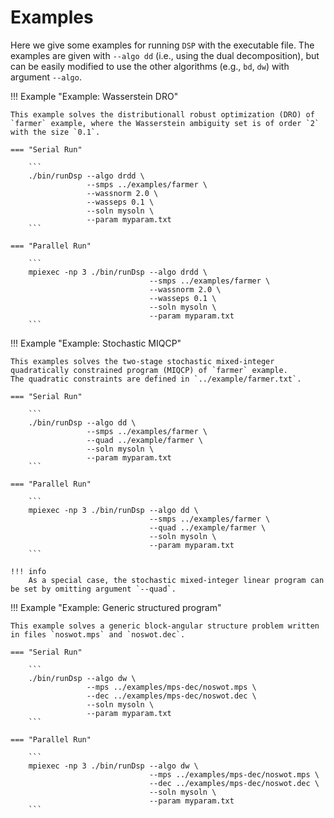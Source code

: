 # Examples

Here we give some examples for running `DSP` with the executable file.
The examples are given with `--algo dd` (i.e., using the dual decomposition), but can be easily modified to use the other algorithms (e.g., `bd`, `dw`) with argument `--algo`.

!!! Example "Example: Wasserstein DRO"

    This example solves the distributionall robust optimization (DRO) of `farmer` example, where the Wasserstein ambiguity set is of order `2` with the size `0.1`.

    === "Serial Run"

        ```
        ./bin/runDsp --algo drdd \
                     --smps ../examples/farmer \
                     --wassnorm 2.0 \
                     --wasseps 0.1 \
                     --soln mysoln \
                     --param myparam.txt
        ```

    === "Parallel Run"

        ```
        mpiexec -np 3 ./bin/runDsp --algo drdd \
                                   --smps ../examples/farmer \
                                   --wassnorm 2.0 \
                                   --wasseps 0.1 \
                                   --soln mysoln \
                                   --param myparam.txt
        ```

!!! Example "Example: Stochastic MIQCP"

    This examples solves the two-stage stochastic mixed-integer quadratically constrained program (MIQCP) of `farmer` example.
    The quadratic constraints are defined in `../example/farmer.txt`.

    === "Serial Run"

        ```
        ./bin/runDsp --algo dd \
                     --smps ../examples/farmer \
                     --quad ../example/farmer \
                     --soln mysoln \
                     --param myparam.txt
        ```

    === "Parallel Run"

        ```
        mpiexec -np 3 ./bin/runDsp --algo dd \
                                   --smps ../examples/farmer \
                                   --quad ../example/farmer \
                                   --soln mysoln \
                                   --param myparam.txt
        ```

    !!! info
        As a special case, the stochastic mixed-integer linear program can be set by omitting argument `--quad`.

!!! Example "Example: Generic structured program"

    This example solves a generic block-angular structure problem written in files `noswot.mps` and `noswot.dec`.

    === "Serial Run"

        ```
        ./bin/runDsp --algo dw \
                     --mps ../examples/mps-dec/noswot.mps \
                     --dec ../examples/mps-dec/noswot.dec \
                     --soln mysoln \
                     --param myparam.txt
        ```

    === "Parallel Run"

        ```
        mpiexec -np 3 ./bin/runDsp --algo dw \
                                   --mps ../examples/mps-dec/noswot.mps \
                                   --dec ../examples/mps-dec/noswot.dec \
                                   --soln mysoln \
                                   --param myparam.txt
        ```